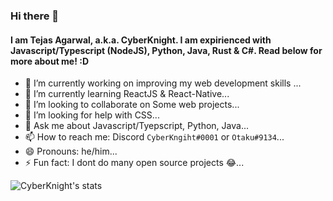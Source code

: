 ### Hi there 👋
#### I am Tejas Agarwal, a.k.a. CyberKnight. I am expirienced with Javascript/Typescript (NodeJS), Python, Java, Rust & C#. Read below for more about me! :D

- 🔭 I’m currently working on improving my web development skills ...
- 🌱 I’m currently learning ReactJS & React-Native...
- 👯 I’m looking to collaborate on Some web projects...
- 🤔 I’m looking for help with CSS...
- 💬 Ask me about Javascript/Tyepscript, Python, Java...
- 📫 How to reach me: Discord `CyberKngiht#0001` or `Otaku#9134`...
- 😄 Pronouns: he/him...
- ⚡ Fun fact: I dont do many open source projects 😂...

![CyberKnight's stats](https://github-readme-stats.vercel.app/api?username=CyberKnight007&show_icons=true&theme=radical)
